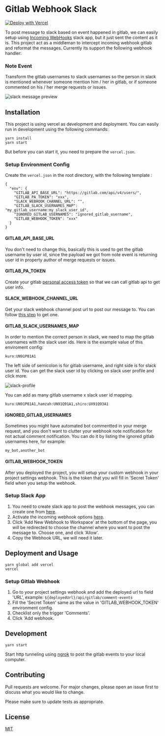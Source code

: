 # Gitlab Webhook Slack

[![Deploy with Vercel](https://vercel.com/button)](https://vercel.com/new/git/external?repository-url=https%3A%2F%2Fgithub.com%2Fdehamzah%2Fgitlab-webhook-slack)

To post message to slack based on event happened in gitlab, we can easily setup using [Incoming WebHooks](https://wahyooguardian.slack.com/apps/A0F7XDUAZ-incoming-webhooks) slack app, but it just sent the content as it is. This project act as a middleman to intercept incoming webhook gitlab and reformat the messages. Currently its support the following webhook handler:

### Note Event

Transform the gitlab usernames to slack usernames so the person in slack is mentioned whenever someone mention him / her in gitlab, or if someone commented on his / her merge requests or issues.

![slack message preview](https://user-images.githubusercontent.com/6959476/97783059-cacff400-1bc7-11eb-862d-75322c329d68.png)

## Installation

This project is using vercel as development and deployment. You can easily run in development using the following commands:

```
yarn install
yarn start
```

But before you can start it, you need to prepare the `vercel.json`.

### Setup Environment Config

Create the `vercel.json` in the root directory, with the following template :

```
{
  "env": {
    "GITLAB_API_BASE_URL": "https://gitlab.com/api/v4/users/",
    "GITLAB_PA_TOKEN": "xxx",
    "SLACK_WEBHOOK_CHANNEL_URL": "",
    "GITLAB_SLACK_USERNAMES_MAP": "my_gitlab_username:my_slack_user_id",
    "IGNORED_GITLAB_USERNAMES": "ignored_gitlab_username",
    "GITLAB_WEBHOOK_TOKEN": "xxx"
  }
}
```

#### GITLAB_API_BASE_URL

You don't need to change this, basically this is used to get the gitlab username by user id, since the payload we got from note event is returning user id in property author of merge requests or issues.

#### GITLAB_PA_TOKEN

Create your gitlab [personal access token](https://docs.gitlab.com/ee/user/profile/personal_access_tokens.html#creating-a-personal-access-token) so that we can call gitlab api to get user info.

#### SLACK_WEBHOOK_CHANNEL_URL

Get your slack webhook channel post url to post our message to. You can follow [this step](#setup-slack-app) to get one.

#### GITLAB_SLACK_USERNAMES_MAP

In order to mention the correct person in slack, we need to map the gitlab usernames with the slack user ids. Here is the example value of this enviroment config:

```
kuro:UN91P81A1
```

The left side of semicolon is for gitlab username, and right side is for slack user id. You can get the slack user id by clicking on slack user profile and click more.

![slack-profile](https://user-images.githubusercontent.com/6959476/97783863-0a4d0f00-1bcd-11eb-8974-473001caaa56.png)

You can add as many gitlab username x slack user id mapping.

```
kuro:UN91P81A1,hamzah:UN91Q91A1,shiro:UX91Q93A1
```

#### IGNORED_GITLAB_USERNAMES

Sometimes you might have automated bot commentted in your merge request, and you don't want to clutter your webhook note notification for not actual comment notification. You can do it by listing the ignored gitlab usernames here, for example:

```
my_bot,another_bot
```

#### GITLAB_WEBHOOK_TOKEN

After you deployed the project, you will setup your custom webhook in your project settings webhook. This is the token that you will fill in 'Secret Token' field when you setup the webhook.

### Setup Slack App

1. You need to create slack app to post the webhook messages, you can create one from [here](https://api.slack.com/apps?new_app=1).
2. Activate the incoming webhook options [here](https://api.slack.com/apps/A01DB2ULS5D/incoming-webhooks?).
3. Click 'Add New Webhook to Workspace' at the bottom of the page, you will be redirected to choose the channel where you want to post the message to. Choose one, and click 'Allow'.
4. Copy the Webhook URL, we will need it later.

## Deployment and Usage

```
yarn global add vercel
vercel
```

### Setup Gitlab Webhook

1. Go to your project settings webhook and add the deployed url to field 'URL', example: `${deployedUrl}/api/gitlab/comment-events`
2. Fill the 'Secret Token' same as the value in 'GITLAB_WEBHOOK_TOKEN' environment config.
3. Checklist only the trigger 'Comments'.
4. Click 'Add webhook.

## Development

```
yarn start
```

Start http tunneling using [ngrok](https://ngrok.com/) to post the gitlab events to your local computer.

## Contributing

Pull requests are welcome. For major changes, please open an issue first to discuss what you would like to change.

Please make sure to update tests as appropriate.

## License

[MIT](LICENSE)
